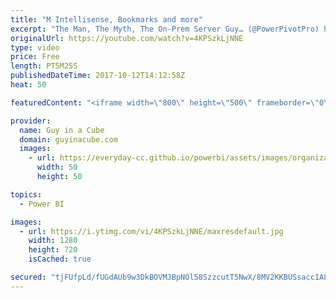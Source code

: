 ```yaml
---
title: "M Intellisense, Bookmarks and more"
excerpt: "The Man, The Myth, The On-Prem Server Guy… (@PowerPivotPro) https://powerpivotpro.com/2017/10/interview-chris-finlan-power-bi-report-server/  M QUERY EXTENSION FOR VISUAL STUDIO CODE (@BrettPowell76) https://insightsquest.com/2017/10/05/m-query-extension-for-visual-studio-code/  Walk Through Of Many"
originalUrl: https://youtube.com/watch?v=4KPSzkLjNNE
type: video
price: Free
length: PT5M25S
publishedDateTime: 2017-10-12T14:12:58Z
heat: 50

featuredContent: "<iframe width=\"800\" height=\"500\" frameborder=\"0\" src=\"https://www.youtube.com/embed/4KPSzkLjNNE\" allow=\"accelerometer; autoplay; encrypted-media; gyroscope; picture-in-picture\" allowfullscreen></iframe>"

provider:
  name: Guy in a Cube
  domain: guyinacube.com
  images:
    - url: https://everyday-cc.github.io/powerbi/assets/images/organizations/guyinacube.com-50x50.jpg
      width: 50
      height: 50

topics:
  - Power BI

images:
  - url: https://i.ytimg.com/vi/4KPSzkLjNNE/maxresdefault.jpg
    width: 1280
    height: 720
    isCached: true

secured: "tjFUfpLd/fUGdAUb9w3DkBOVMJBpNOl58SzzcutT5NwX/8MV2KKBUSsacc1ALP3em0GFPan5UpPB7BLtUZ6oHO9jv9YBL0BDbiS06AToX7IEbPNF/CS8Y4WmoApsYaZ9c0ZDtNEE1ExPKMaNziIrIgHAr4Hm5d4iHEsUvB6aHqu69WoXNxuZ3GkWczdLORgiIIw/mxTMZKsLnZI3kFX3YQ5fSQ1QsGUCqK4aVcR6olDxHWrYBYa/RFBY8K85jfYKZcn5u8pZnzU8OYKGpdyPftEZZ1Mz6MDHH9+S9fg+Kr5ay9s7XUKyI2GqGHw0EgqwVkQgt2SihttOxj9lM9TLTREbjGd5cXXME7QaU6Sju0wCUVk4y21bMdBlv9LLzi6yoDZ08/6B8q5RPWrdj0zG3Oldfv/zlOzQ1FsDkAuOIy4=;vxL74/mCO1gcgYtEfu/bTw=="
---
```


